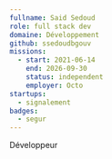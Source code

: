 ```yaml
---
fullname: Said Sedoud
role: full stack dev
domaine: Développement
github: ssedoudbgouv
missions:
  - start: 2021-06-14
    end: 2026-09-30
    status: independent
    employer: Octo
startups:
  - signalement
badges:
  - segur
---
```


Développeur 
